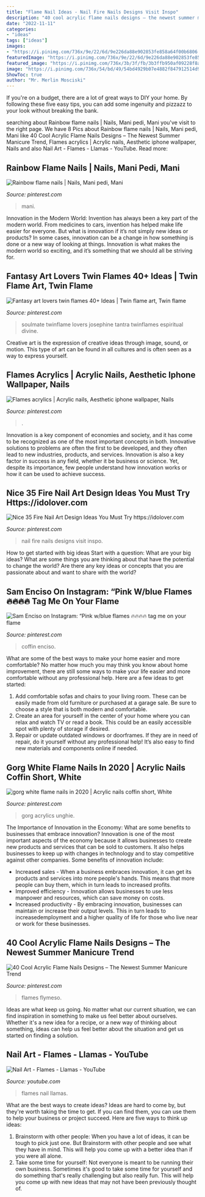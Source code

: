 ```yaml
---
title: "Flame Nail Ideas - Nail Fire Nails Designs Visit Inspo"
description: "40 cool acrylic flame nails designs – the newest summer manicure trend"
date: "2022-11-11"
categories:
- "ideas"
tags: ["ideas"]
images:
- "https://i.pinimg.com/736x/9e/22/6d/9e226da88e902853fe858a64f00b6806.jpg"
featuredImage: "https://i.pinimg.com/736x/9e/22/6d/9e226da88e902853fe858a64f00b6806.jpg"
featured_image: "https://i.pinimg.com/736x/3b/3f/fb/3b3ffb950af09228f8a8b79777b53fed.jpg"
image: "https://i.pinimg.com/736x/54/bd/49/54bd4929b07e4882f847912514d92136.jpg"
ShowToc: true
author: "Mr. Merlin Mosciski"
---
```



If you're on a budget, there are a lot of great ways to DIY your home. By following these five easy tips, you can add some ingenuity and pizzazz to your look without breaking the bank.

	

		
searching about Rainbow flame nails | Nails, Mani pedi, Mani you've visit to the right page. We have 8 Pics about Rainbow flame nails | Nails, Mani pedi, Mani like 40 Cool Acrylic Flame Nails Designs – The Newest Summer Manicure Trend, Flames acrylics | Acrylic nails, Aesthetic iphone wallpaper, Nails and also Nail Art - Flames - Llamas - YouTube. Read more:
		
    
## Rainbow Flame Nails | Nails, Mani Pedi, Mani

<img loading=lazy src="https://i.pinimg.com/originals/07/91/54/07915427c4c136c6a34b40ce07b88f4f.jpg" onerror="this.onerror=null;this.src='https://tse2.mm.bing.net/th?id=OIP.3N653cerYFdKtui5To4LhgHaHa&amp;pid=15.1';" alt="Rainbow flame nails | Nails, Mani pedi, Mani">

_Source: pinterest.com_

>mani. 

	

Innovation in the Modern World:
Invention has always been a key part of the modern world. From medicines to cars, invention has helped make life easier for everyone. But what is innovation if it’s not simply new ideas or products? In some cases, innovation can be a change in how something is done or a new way of looking at things. Innovation is what makes the modern world so exciting, and it’s something that we should all be striving for.

    
## Fantasy Art Lovers Twin Flames 40+ Ideas | Twin Flame Art, Twin Flame

<img loading=lazy src="https://i.pinimg.com/736x/9e/22/6d/9e226da88e902853fe858a64f00b6806.jpg" onerror="this.onerror=null;this.src='https://tse3.mm.bing.net/th?id=OIP.nYhG_VZjem7Dapr4Ev8IvwAAAA&amp;pid=15.1';" alt="Fantasy art lovers twin flames 40+ Ideas | Twin flame art, Twin flame">

_Source: pinterest.com_

>soulmate twinflame lovers josephine tantra twinflames espiritual divine. 

	

Creative art is the expression of creative ideas through image, sound, or motion. This type of art can be found in all cultures and is often seen as a way to express yourself.

    
## Flames Acrylics | Acrylic Nails, Aesthetic Iphone Wallpaper, Nails

<img loading=lazy src="https://i.pinimg.com/736x/3b/3f/fb/3b3ffb950af09228f8a8b79777b53fed.jpg" onerror="this.onerror=null;this.src='https://tse2.mm.bing.net/th?id=OIP.bzBSKaEOETMD1k4pNTUEwQHaJ3&amp;pid=15.1';" alt="Flames acrylics | Acrylic nails, Aesthetic iphone wallpaper, Nails">

_Source: pinterest.com_

>. 

	

Innovation is a key component of economies and society, and it has come to be recognized as one of the most important concepts in both. Innovative solutions to problems are often the first to be developed, and they often lead to new industries, products, and services. Innovation is also a key factor in success in any field, whether it be business or science. Yet, despite its importance, few people understand how innovation works or how it can be used to achieve success.

    
## Nice 35 Fire Nail Art Design Ideas You Must Try Https://idolover.com

<img loading=lazy src="https://i.pinimg.com/originals/d4/fa/d2/d4fad253575658ee34dc393eff9acf73.jpg" onerror="this.onerror=null;this.src='https://tse2.mm.bing.net/th?id=OIP.oY64e07oaUTNcn2mh7JXxwHaHa&amp;pid=15.1';" alt="Nice 35 Fire Nail Art Design Ideas You Must Try https://idolover.com">

_Source: pinterest.com_

>nail fire nails designs visit inspo. 

	

How to get started with big ideas
Start with a question: What are your big ideas? 
What are some things you are thinking about that have the potential to change the world? Are there any key ideas or concepts that you are passionate about and want to share with the world?

    
## Sam Enciso On Instagram: “Pink W/blue Flames 🔥🔥🔥🔥 Tag Me On Your Flame

<img loading=lazy src="https://i.pinimg.com/736x/26/44/c1/2644c16f415f5d32340eb46aaa210285.jpg" onerror="this.onerror=null;this.src='https://tse3.mm.bing.net/th?id=OIP.1qXFXaYUQjFi3-ypsF3dSwHaHa&amp;pid=15.1';" alt="Sam Enciso on Instagram: “Pink w/blue flames 🔥🔥🔥🔥 tag me on your flame">

_Source: pinterest.com_

>coffin enciso. 

	

What are some of the best ways to make your home easier and more comfortable?
No matter how much you may think you know about home improvement, there are still some ways to make your life easier and more comfortable without any professional help. Here are a few ideas to get started: 
1) Add comfortable sofas and chairs to your living room. These can be easily made from old furniture or purchased at a garage sale. Be sure to choose a style that is both modern and comfortable. 
2) Create an area for yourself in the center of your home where you can relax and watch TV or read a book. This could be an easily accessible spot with plenty of storage if desired. 
3) Repair or update outdated windows or doorframes. If they are in need of repair, do it yourself without any professional help! It’s also easy to find new materials and components online if needed.

    
## Gorg White Flame Nails In 2020 | Acrylic Nails Coffin Short, White

<img loading=lazy src="https://i.pinimg.com/736x/54/bd/49/54bd4929b07e4882f847912514d92136.jpg" onerror="this.onerror=null;this.src='https://tse1.mm.bing.net/th?id=OIP.fzmRSyt9rLnh3-23Eh27TwHaKh&amp;pid=15.1';" alt="gorg white flame nails in 2020 | Acrylic nails coffin short, White">

_Source: pinterest.com_

>gorg acrylics unghie. 

	

The Importance of Innovation in the Economy: What are some benefits to businesses that embrace innovation?
Innovation is one of the most important aspects of the economy because it allows businesses to create new products and services that can be sold to customers. It also helps businesses to keep up with changes in technology and to stay competitive against other companies. Some benefits of innovation include: 
- Increased sales - When a business embraces innovation, it can get its products and services into more people's hands. This means that more people can buy them, which in turn leads to increased profits. 
- Improved efficiency - Innovation allows businesses to use less manpower and resources, which can save money on costs. 
- Increased productivity - By embracing innovation, businesses can maintain or increase their output levels. This in turn leads to increasedemployment and a higher quality of life for those who live near or work for these businesses.

    
## 40 Cool Acrylic Flame Nails Designs – The Newest Summer Manicure Trend

<img loading=lazy src="https://i.pinimg.com/originals/5d/86/7c/5d867c78a2c7de61425563d4c92e1458.jpg" onerror="this.onerror=null;this.src='https://tse3.mm.bing.net/th?id=OIP.JSwetePX_-D643Sgg9EbFQHaIU&amp;pid=15.1';" alt="40 Cool Acrylic Flame Nails Designs – The Newest Summer Manicure Trend">

_Source: pinterest.com_

>flames flymeso. 

	

Ideas are what keep us going. No matter what our current situation, we can find inspiration in something to make us feel better about ourselves. Whether it's a new idea for a recipe, or a new way of thinking about something, ideas can help us feel better about the situation and get us started on finding a solution.

    
## Nail Art - Flames - Llamas - YouTube

<img loading=lazy src="https://i.ytimg.com/vi/OHzpg-uuN6s/maxresdefault.jpg" onerror="this.onerror=null;this.src='https://tse1.mm.bing.net/th?id=OIP.P2aY0lKbauddjB6xot86LgHaEK&amp;pid=15.1';" alt="Nail Art - Flames - Llamas - YouTube">

_Source: youtube.com_

>flames nail llamas. 

	

What are the best ways to create ideas?
Ideas are hard to come by, but they're worth taking the time to get. If you can find them, you can use them to help your business or project succeed. Here are five ways to think up ideas: 
1. Brainstorm with other people: When you have a lot of ideas, it can be tough to pick just one. But Brainstorm with other people and see what they have in mind. This will help you come up with a better idea than if you were all alone. 
2. Take some time for yourself: Not everyone is meant to be running their own business. Sometimes it's good to take some time for yourself and do something that's really challenging but also really fun. This will help you come up with new ideas that may not have been previously thought of. 

